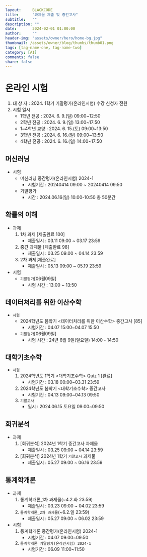 ```yaml
---
layout:     BLACKCODE
title:      "과제물 제출 및 중간고사"
subtitle:   ""
description: ""
date:       2024-02-01 01:00:00
author:     ""
header-img: "assets/owner/hero/home-bg.jpg"
thumbnail: /assets/owner/blog/thumbs/thumb01.png
tags: [tag-name-one, tag-name-two]
category: [AI]
comments: false
share: false
---
```


# 온라인 시험
1. 대 상 자 : 2024. 1학기 기말평가(온라인시험) 수강 신청자 전원
2. 시험 일시
    - 1학년 전공     : 2024. 6.  9.(일)   09:00~12:50
    - 2학년 전공     : 2024. 6.  9.(일)   13:00~17:50
    - 1~4학년 교양   : 2024. 6. 15.(토)   09:00~13:50
    - 3학년 전공     : 2024. 6. 16.(일)   09:00~13:50
    - 4학년 전공     : 2024. 6. 16.(일)   14:00~17:50

## 머신러닝
- 시험
    - 머신러닝 중간평가(온라인시험) 2024-1
        - 시험기간 : 20240414 09:00 ~ 20240414 09:50
    - 기말평가
        - 시간 : 2024.06.16(일)  10:00-10:50 총 50분간

## 확률의 이해
- 과제
    1. 1차 과제 [제출완료 100]
        - 제출일시 : 03.11 09:00 ~ 03.17 23:59
    2. 중간 과제물 [제출완료 98]
        - 제출일시 : 03.25 09:00 ~ 04.14 23:59
    3. 2차 과제[제출완료]
        - 제출일시 : 05.13 09:00 ~ 05.19 23:59
- 시험
    - `기말평가`[06월09일]
        - 시험 시간 : 13:00 ~ 13:50

## 데이터처리를 위한 이산수학
- `시험`
    - 2024학년도 봄학기 <데이터처리를 위한 이산수학> 중간고사 [85]
        - 시험기간 : 04.07 15:00~04.07 15:50
    - `기말평가`[06월09일]
        - 시험 시간 : 24년 6월 9일(일요일) 14:00 - 14:50

## 대학기초수학
- `시험` 
    1. 	2024학년도 1학기 <대학기초수학> Quiz 1 [완료]
        - 시험기간 : 03.18 00:00~03.31 23:59
    2. 	2024학년도 봄학기 <대학기초수학> 중간고사
        - 시험기간 : 04.13 09:00~04.13 09:50
    3. `기말고사`
       - 일시 : 2024.06.15 토요일 09:00~09:50 

## 회귀분석
- 과제
    1. [회귀분석] 2024년 1학기 중간고사 과제물
        - 제출일시 : 03.25 09:00 ~ 04.14 23:59
    2. [회귀분석] 2024년 1학기 `기말고사` 과제물
        - 제출일시 : 05.27 09:00 ~ 06.16 23:59 

## 통계학개론
- 과제
    1. 통계학개론_1차 과제물(~4.2.화 23:59)
        - 제출일시 : 03.23 09:00 ~ 04.02 23:59
    2. `통계학개론_2차 과제물`(~6.2.일 23:59)    
        - 제출일시 : 05.27 09:00 ~ 06.02 23:59
- 시험
    1. 통계학개론 중간평가(온라인시험) 2024-1
        - 시험기간 : 04.07 09:00~09:50	 
    2. `통계학개론 기말평가(온라인시험) 2024-1`
        - 시험기간 : 06.09 11:00~11:50